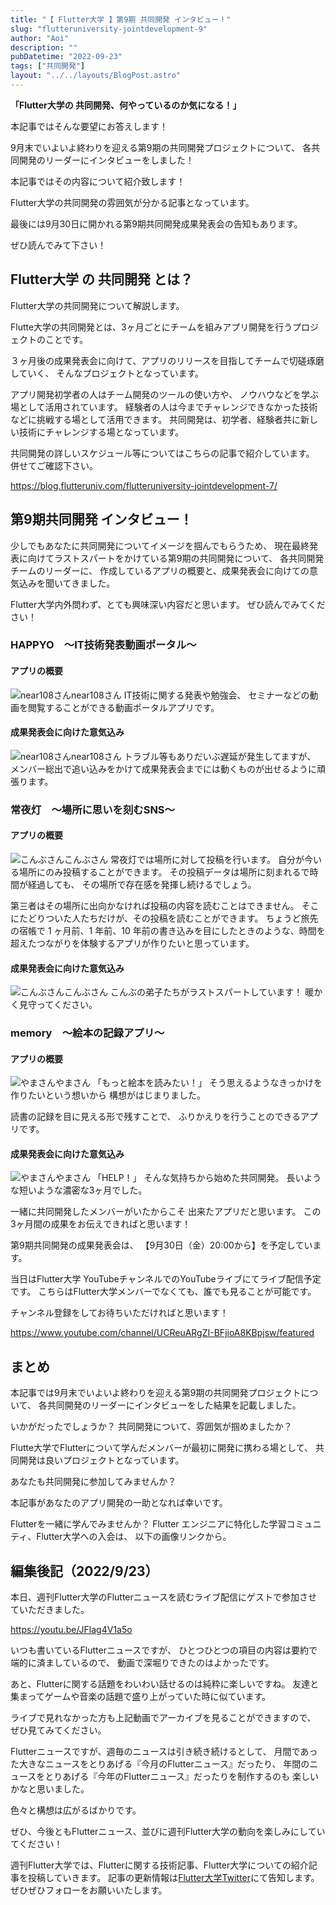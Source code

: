 ```yaml
---
title: "【 Flutter大学 】第9期 共同開発 インタビュー！"
slug: "flutteruniversity-jointdevelopment-9"
author: "Aoi"
description: ""
pubDatetime: "2022-09-23"
tags: ["共同開発"]
layout: "../../layouts/BlogPost.astro"
---
```


**「Flutter大学の 共同開発、何やっているのか気になる！」**

本記事ではそんな要望にお答えします！

9月末でいよいよ終わりを迎える第9期の共同開発プロジェクトについて、
各共同開発のリーダーにインタビューをしました！

本記事ではその内容について紹介致します！

Flutter大学の共同開発の雰囲気が分かる記事となっています。

最後には9月30日に開かれる第9期共同開発成果発表会の告知もあります。

ぜひ読んでみて下さい！

## Flutter大学 の 共同開発 とは？

Flutter大学の共同開発について解説します。

Flutte大学の共同開発とは、3ヶ月ごとにチームを組みアプリ開発を行うプロジェクトのことです。

３ヶ月後の成果発表会に向けて、アプリのリリースを目指してチームで切磋琢磨していく、
そんなプロジェクトとなっています。

アプリ開発初学者の人はチーム開発のツールの使い方や、
ノウハウなどを学ぶ場として活用されています。
経験者の人は今までチャレンジできなかった技術などに挑戦する場として活用できます。
共同開発は、初学者、経験者共に新しい技術にチャレンジする場となっています。

共同開発の詳しいスケジュール等についてはこちらの記事で紹介しています。
併せてご確認下さい。

https://blog.flutteruniv.com/flutteruniversity-jointdevelopment-7/

## 第9期共同開発 インタビュー！

少しでもあなたに共同開発についてイメージを掴んでもらうため、
現在最終発表に向けてラストスパートをかけている第9期の共同開発について、
各共同開発チームのリーダーに、
作成しているアプリの概要と、成果発表会に向けての意気込みを聞いてきました。

Flutter大学内外問わず、とても興味深い内容だと思います。
ぜひ読んでみてください！

### HAPPYO　〜IT技術発表動画ポータル〜

#### アプリの概要

![near108さん](http://34.145.4.125/wp-content/themes/cocoon-master/images/man.png)near108さん
IT技術に関する発表や勉強会、
セミナーなどの動画を閲覧することができる動画ポータルアプリです。

#### 成果発表会に向けた意気込み

![near108さん](http://34.145.4.125/wp-content/themes/cocoon-master/images/man.png)near108さん
トラブル等もありだいぶ遅延が発生してますが、
メンバー総出で追い込みをかけて成果発表会までには動くものが出せるように頑張ります。

### 常夜灯　〜場所に思いを刻むSNS〜

#### アプリの概要

![こんぶさん](http://34.145.4.125/wp-content/themes/cocoon-master/images/man.png)こんぶさん
常夜灯では場所に対して投稿を行います。
自分が今いる場所にのみ投稿することができます。
その投稿データは場所に刻まれるで時間が経過しても、
その場所で存在感を発揮し続けるでしょう。

第三者はその場所に出向かなければ投稿の内容を読むことはできません。
そこにたどりついた人たちだけが、その投稿を読むことができます。
ちょうど旅先の宿帳で 1 ヶ月前、1 年前、10 年前の書き込みを目にしたときのような、時間を超えたつながりを体験するアプリが作りたいと思っています。

#### 成果発表会に向けた意気込み

![こんぶさん](http://34.145.4.125/wp-content/themes/cocoon-master/images/man.png)こんぶさん
こんぶの弟子たちがラストスパートしています！
暖かく見守ってください。

### memory　〜絵本の記録アプリ〜

#### アプリの概要

![やまさん](http://34.145.4.125/wp-content/themes/cocoon-master/images/woman.png)やまさん
「もっと絵本を読みたい！」
そう思えるようなきっかけを作りたいという想いから
構想がはじまりました。

読書の記録を目に見える形で残すことで、
ふりかえりを行うことのできるアプリです。

#### 成果発表会に向けた意気込み

![やまさん](http://34.145.4.125/wp-content/themes/cocoon-master/images/woman.png)やまさん
「HELP！」
そんな気持ちから始めた共同開発。
長いような短いような濃密な3ヶ月でした。

一緒に共同開発したメンバーがいたからこそ
出来たアプリだと思います。
この3ヶ月間の成果をお伝えできればと思います！

第9期共同開発の成果発表会は、
【9月30日（金）20:00から】を予定しています。

当日はFlutter大学 YouTubeチャンネルでのYouTubeライブにてライブ配信予定です。
こちらはFlutter大学メンバーでなくても、誰でも見ることが可能です。

チャンネル登録をしてお待ちいただければと思います！

https://www.youtube.com/channel/UCReuARgZI-BFjioA8KBpjsw/featured

## まとめ

本記事では9月末でいよいよ終わりを迎える第9期の共同開発プロジェクトについて、
各共同開発のリーダーにインタビューをした結果を記載しました。

いかがだったでしょうか？
共同開発について、雰囲気が掴めましたか？

Flutte大学でFlutterについて学んだメンバーが最初に開発に携わる場として、
共同開発は良いプロジェクトとなっています。

あなたも共同開発に参加してみませんか？

本記事があなたのアプリ開発の一助となれば幸いです。

Flutterを一緒に学んでみませんか？
Flutter エンジニアに特化した学習コミュニティ、Flutter大学への入会は、
以下の画像リンクから。

## 編集後記（2022/9/23）

本日、週刊Flutter大学のFlutterニュースを読むライブ配信にゲストで参加させていただきました。

https://youtu.be/JFlag4V1a5o

いつも書いているFlutterニュースですが、
ひとつひとつの項目の内容は要約で端的に済ましているので、
動画で深堀りできたのはよかったです。

あと、Flutterに関する話題をわいわい話せるのは純粋に楽しいですね。
友達と集まってゲームや音楽の話題で盛り上がっていた時に似ています。

ライブで見れなかった方も上記動画でアーカイブを見ることができますので、
ぜひ見てみてください。

Flutterニュースですが、週毎のニュースは引き続き続けるとして、
月間であった大きなニュースをとりあげる『今月のFlutterニュース』だったり、
年間のニュースをとりあげる『今年のFlutterニュース』だったりを制作するのも
楽しいかなと思いました。

色々と構想は広がるばかりです。

ぜひ、今後ともFlutterニュース、並びに週刊Flutter大学の動向を楽しみにしていてください！

週刊Flutter大学では、Flutterに関する技術記事、Flutter大学についての紹介記事を投稿していきます。
記事の更新情報は[Flutter大学Twitter](https://twitter.com/FlutterUniv)にて告知します。
ぜひぜひフォローをお願いいたします。